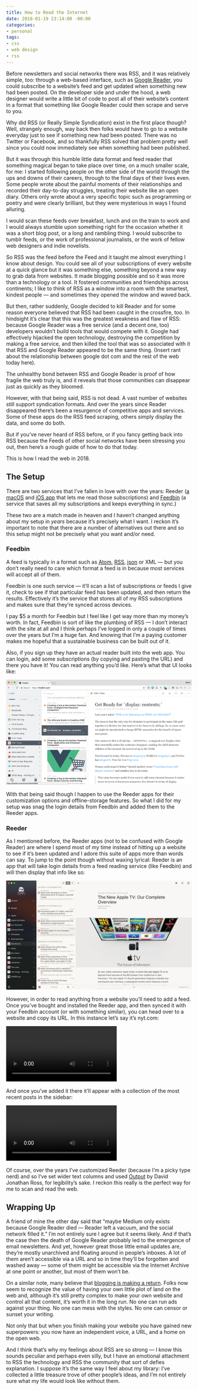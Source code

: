```yaml
---
title: How to Read the Internet
date: 2018-01-19 23:14:00 -08:00
categories:
- personal
tags:
- css
- web design
- rss
---
```


Before newsletters and social networks there was RSS, and it was relatively simple, too: through a web-based interface, such as [Google Reader](https://www.google.com/reader/about/), you could subscribe to a website’s feed and get updated when something new had been posted. On the developer side and under the hood, a web designer would write a little bit of code to post all of their website’s content in a format that something like Google Reader could then scrape and serve to you.

Why did RSS (or Really Simple Syndication) exist in the first place though? Well, strangely enough, way back then folks would have to go to a website everyday just to see if something new had been posted. There was no Twitter or Facebook, and so thankfully RSS solved that problem pretty well since you could now immediately see when something had been published. 

But it was through this humble little data format and feed reader that something magical began to take place over time, on a much smaller scale, for me: I started following people on the other side of the world through the ups and downs of their careers, through to the final days of their lives even. Some people wrote about the painful moments of their relationships and recorded their day-to-day struggles, treating their website like an open diary. Others only wrote about a very specific topic such as programming or poetry and were clearly brilliant, but they were mysterious in ways I found alluring. 

I would scan these feeds over breakfast, lunch and on the train 
to work and I would always stumble upon something right for the occasion whether it was a short blog post, or a long and rambling thing. I would subscribe to tumblr feeds, or the work of professional journalists, or the work of fellow web designers and indie novelists. 
 
So RSS was the feed before the Feed and it taught me almost everything I know about design. You could see all of your subscriptions of every website at a quick glance but it was something else, something beyond a new way to grab data from websites. It made blogging possible and so it was more than a technology or a tool. It fostered communities and friendships across continents; I like to think of RSS as a window into a room with the smartest, kindest people — and sometimes they opened the window and waved back.

But then, rather suddenly, Google decided to kill Reader and for some reason everyone believed that RSS had been caught in the crossfire, too. In hindsight it’s clear that this was the greatest weakness and flaw of RSS: because Google Reader was a free service (and a decent one, too) developers wouldn’t build tools that would compete with it. Google had effectively hijacked the open technology, destroying the competition by making a free service, and then killed the tool that was so associated with it that RSS and Google Reader appeared to be the same thing. (Insert rant about the relationship between google dot com and the rest of the web today here).

The unhealthy bond between RSS and Google Reader is proof of how fragile the web truly is, and it reveals that those communities can disappear just as quickly as they bloomed.

However, with that being said, RSS is not dead. A vast number of websites still support syndication formats. And over the years since Reader disappeared there’s been a resurgence of competitive apps and services. Some of these apps do the RSS feed scraping, others simply display the data, and some do both. 

But if you’ve never heard of RSS before, or if you fancy getting back into RSS because the Feeds of other social networks have been stressing you out, then here’s a rough guide of how to do that today.  

This is how I read the web in 2018.


## The Setup
There are two services that I’ve fallen in love with over the years: Reeder ([a macOS](http://reederapp.com/mac/) and [iOS app](http://reederapp.com/ios/) that lets me read those subscriptions) and [Feedbin](https://feedbin.com/) (a service that saves all my subscriptions and keeps everything in sync.)

These two are a match made in heaven and I haven’t changed anything about my setup in *years* because it’s precisely what I want. I reckon it’s important to note that there are a number of alternatives out there and so this setup might not be precisely what you want and/or need. 

### Feedbin 
A feed is typically in a format such as [Atom](https://en.wikipedia.org/wiki/Atom_(Web_standard)), [RSS](https://en.wikipedia.org/wiki/RSS), [json](https://jsonfeed.org/) or XML — but you don’t really need to care which format a feed is in because most services will accept all of them. 

Feedbin is one such service — it’ll scan a list of subscriptions  or feeds I give it, check to see if that particular feed has been updated, and then return the results. Effectively it’s the service that stores all of my RSS subscriptions and makes sure that they’re synced across devices. 

I pay $5 a month for Feedbin but I feel like I get way more than my money’s worth. In fact, Feedbin is sort of like the plumbing of RSS — I don’t interact with the site at all and I think perhaps I’ve logged in only a couple of times over the years but I’m a huge fan. And knowing that I’m a paying customer makes me hopeful that a sustainable business can be built out of it.

Also, if you sign up they have an actual reader built into the web app. You can login, add some subscriptions (by copying and pasting the URL) and there you have it! You can read anything you’d like. Here’s what that UI looks like:

![Screenshot 2018-01-19 23.01.png](/uploads/Screenshot%202018-01-19%2023.01.png)

With that being said though I happen to use the Reeder apps for their customization options and offline-storage features. So what I did for my setup was snag the login details from Feedbin and added them to the Reeder apps.


### Reeder 
As I mentioned before, the Reeder apps (not to be confused with Google Reader) are where I spend most of my time instead of hitting up a website to see if it’s been updated and I adore this suite of apps more than words can say. To jump to the point though without waxing lyrical: Reeder is an app that will take login details from a feed reading service (like Feedbin) and will then display that info like so:

![s01@2x.png](/uploads/s01@2x.png)

However, in order to read anything from a website you’ll need to add a feed. Once you’ve bought and installed the Reeder app, and then synced it with your Feedbin account (or with something similar), you can head over to a website and copy its URL. In this instance let’s say it’s nyt.com:

<video autoplay="autoplay" loop="loop" class='m-wrapper cell-b20'>
<source src="/uploads/1.mp4" type="video/mp4" /></video>

And once you’ve added it there it’ll appear with a collection of the most recent posts in the sidebar:

<video autoplay="autoplay" loop="loop" class='m-wrapper cell-b20'>
<source src="/uploads/2.mp4" type="video/mp4" /></video>

Of course, over the years I’ve customized Reeder (because I’m a picky type nerd) and so I‘ve set wider text columns and used [Output](https://djr.com/output/) by David Jonathan Ross, for legibility’s sake. I reckon this really is the perfect way for me to scan and read the web. 


## Wrapping Up

A friend of mine the other day said that “maybe Medium only exists because Google Reader died — Reader left a vacuum, and the social network filled it.” I’m not entirely sure I agree but it seems likely. And if that’s the case then the death of Google Reader probably led to the emergence of email newsletters. And yet, however great those little email updates are, they’re mostly unarchived and floating around in people’s inboxes. A lot of them aren’t accessible via a URL and so in time they’ll be forgotten and washed away — some of them might be accessible via the Internet Archive at one point or another, but most of them won’t be.

On a similar note, many believe that [blogging is making a return](https://ia.net/topics/web-trend-map-2018/). Folks now seem to recognize the value of having your own little plot of land on the web and, although it’s still pretty complex to make your own website and control all that content, it’s worth it in the long run. No one can run ads against your thing. No one can mess with the styles. No one can censor or sunset your writing. 

Not only that but when you finish making your website you have gained new superpowers: you now have an independent voice, a URL, and a home on the open web. 

And I think that’s why my feelings about RSS are so strong — I know this sounds peculiar and perhaps even silly, but I have an emotional attachment to RSS the technology and RSS the community that sort of defies explanation. I suppose it’s the same way I feel about my library: I’ve collected a little treasure trove of other people’s ideas, and I’m not entirely sure what my life would look like without them.






